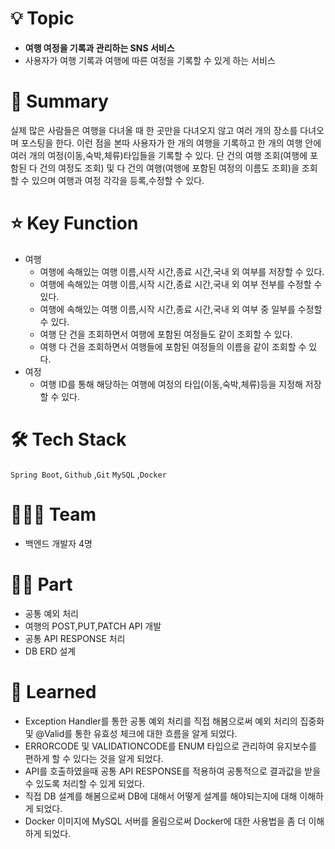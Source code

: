 # 💡 Topic

- **여행 여정을 기록과 관리하는 SNS 서비스**
- 사용자가 여행 기록과 여행에 따른 여정을 기록할 수 있게 하는 서비스

# 📝 Summary

실제 많은 사람들은 여행을 다녀올 때 한 곳만을 다녀오지 않고 여러 개의 장소를 다녀오며 포스팅을 한다. 이런 점을 본따 사용자가 한 개의 여행을 기록하고 한 개의 여행 안에 여러 개의 여정(이동,숙박,체류)타입들을 기록할 수 있다.
단 건의 여행 조회(여행에 포함된 다 건의 여정도 조회) 및 다 건의 여행(여행에 포함된 여정의 이름도 조회)을 조회할 수 있으며 여행과 여정 각각을 등록,수정할 수 있다.

# ⭐️ Key Function

- 여행
    - 여행에 속해있는 여행 이름,시작 시간,종료 시간,국내 외 여부를 저장할 수 있다.
    - 여행에 속해있는 여행 이름,시작 시간,종료 시간,국내 외 여부 전부를 수정할 수 있다.
    - 여행에 속해있는 여행 이름,시작 시간,종료 시간,국내 외 여부 중 일부를 수정할 수 있다.
    - 여행 단 건을 조회하면서 여행에 포함된 여정들도 같이 조회할 수 있다.
    - 여행 다 건을 조회하면서 여행들에 포함된 여정들의 이름을 같이 조회할 수 있다.
- 여정
    - 여행 ID를 통해 해당하는 여행에 여정의 타입(이동,숙박,체류)등을 지정해 저장할 수 있다.

# 🛠 Tech Stack

`Spring Boot`, `Github` ,`Git` `MySQL` ,`Docker`


# 🧑🏻‍💻 Team

- 백엔드 개발자 4명

# 🤚🏻 Part

- 공통 예외 처리
- 여행의 POST,PUT,PATCH API 개발
- 공통 API RESPONSE 처리
- DB ERD 설계

# 🤔 Learned

- Exception Handler를 통한 공통 예외 처리를 직접 해봄으로써 예외 처리의 집중화 및 @Valid를 통한 유효성 체크에 대한 흐름을 알게 되었다.
- ERRORCODE 및 VALIDATIONCODE를 ENUM 타입으로 관리하여 유지보수를 편하게 할 수 있다는 것을 알게 되었다.
- API를 호출하였을때 공통 API RESPONSE를 적용하여 공통적으로 결과값을 받을 수 있도록 처리할 수 있게 되었다.
- 직접 DB 설계를 해봄으로써 DB에 대해서 어떻게 설계를 해야되는지에 대해 이해하게 되었다.
- Docker 이미지에 MySQL 서버를 올림으로써 Docker에 대한 사용법을 좀 더 이해하게 되었다.

